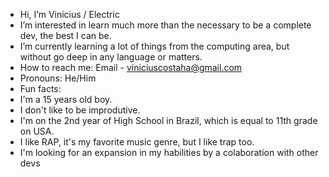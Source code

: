 - Hi, I’m Vinicius / Electric
- I’m interested in learn much more than the necessary to be a complete dev, the best I can be.
- I’m currently learning a lot of things from the computing area, but without go deep in any language or matters.
- How to reach me: Email - viniciuscostaha@gmail.com
- Pronouns: He/Him
- Fun facts:
- I'm a 15 years old boy.
- I don't like to be improdutive.
- I'm on the 2nd year of High School in Brazil, which is equal to 11th grade on USA.
- I like RAP, it's my favorite music genre, but I like trap too.
- I'm looking for an expansion in my habilities by a colaboration with other devs 
<!---
TonettiVinicius/TonettiVinicius is a ✨ special ✨ repository because its `README.md` (this file) appears on your GitHub profile.
You can click the Preview link to take a look at your changes.
--->
